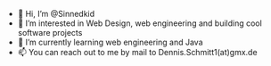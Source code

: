 - 👋 Hi, I’m @Sinnedkid
- 👀 I’m interested in Web Design, web engineering and building cool software projects
- 🌱 I’m currently learning web engineering and Java
- 📫 You can reach out to me by mail to Dennis.Schmitt1(at)gmx.de

